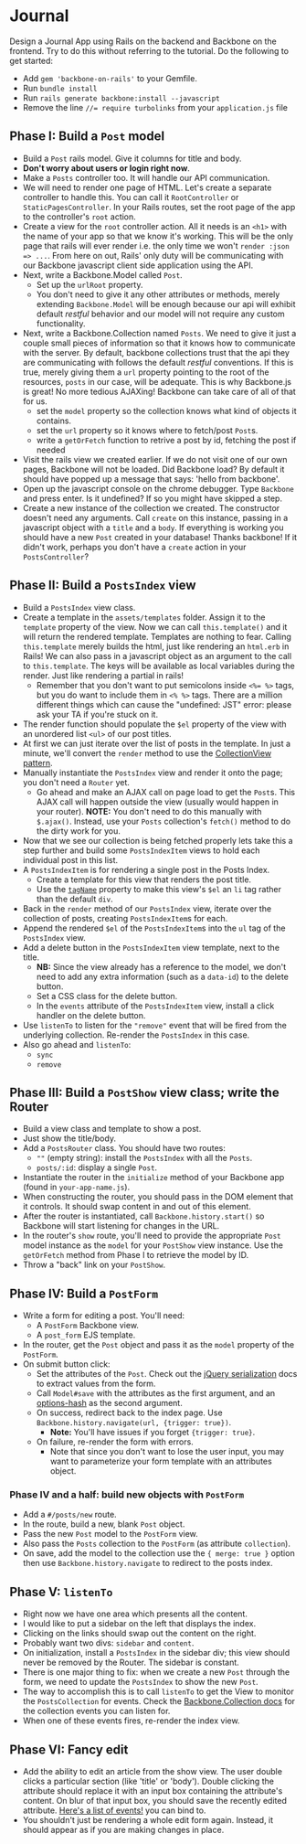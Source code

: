 # Journal

Design a Journal App using Rails on the backend and Backbone on the frontend.
Try to do this without referring to the tutorial. Do the following to get
started:

* Add `gem 'backbone-on-rails'` to your Gemfile.
* Run `bundle install`
* Run `rails generate backbone:install --javascript`
* Remove the line `//= require turbolinks` from your `application.js` file

## Phase I: Build a `Post` model

* Build a `Post` rails model. Give it columns for title and body.
* **Don't worry about users or login right now**.
* Make a `Posts` controller too. It will handle our API communication.
* We will need to render one page of HTML. Let's create a separate
  controller to handle this. You can call it `RootController` or
  `StaticPagesController`. In your Rails routes, set the root page
  of the app to the controller's `root` action.
* Create a view for the `root` controller action. All it needs is an `<h1>`
  with the name of your app so that we know it's working. This will be the
  only page that rails will ever render i.e. the only time we won't
  `render :json => ...`. From here on out, Rails' only duty will be
  communicating with our Backbone javascript client side application using
  the API.
* Next, write a Backbone.Model called `Post`.
    * Set up the `urlRoot` property.
    * You don't need to give it any other attributes or methods, merely
      extending `Backbone.Model` will be enough because our api will
      exhibit default *restful* behavior and our model will not require
      any custom functionality.
* Next, write a Backbone.Collection named `Posts`. We need to give it just
  a couple small pieces of information so that it knows how to communicate
  with the server. By default, backbone collections trust that the api they
  are communicating with follows the default *restful* conventions. If this
  is true, merely giving them a `url` property pointing to the root of the
  resources, `posts` in our case, will be adequate. This is why Backbone.js
  is great! No more tedious AJAXing! Backbone can take care of all of that
  for us.
    * set the `model` property so the collection knows what kind of
      objects it contains.
    * set the `url` property so it knows where to fetch/post `Post`s.
    * write a `getOrFetch` function to retrive a post by id, fetching
      the post if needed
* Visit the rails view we created earlier. If we do not visit one of our
  own pages, Backbone will not be loaded. Did Backbone load? By default it
  should have popped up a message that says: 'hello from backbone'.
* Open up the javascript console on the chrome debugger. Type `Backbone`
  and press enter. Is it undefined? If so you might have skipped a step.
* Create a new instance of the collection we created. The constructor doesn't
  need any arguments. Call `create` on this instance, passing in a javascript
  object with a `title` and a `body`. If everything is working you should
  have a new `Post` created in your database! Thanks backbone! If it didn't
  work, perhaps you don't have a `create` action in your `PostsController`?

## Phase II: Build a `PostsIndex` view

* Build a `PostsIndex` view class.
* Create a template in the `assets/templates` folder. Assign it to the
  `template` property of the view. Now we can call `this.template()` and
  it will return the rendered template. Templates are nothing to fear.
  Calling `this.template` merely builds the html, just like rendering an
  `html.erb` in Rails! We can also pass in a javascript object as an argument
  to the call to `this.template`. The keys will be available as local
  variables during the render. Just like rendering a partial in rails!
   * Remember that you don't want to put semicolons inside `<%= %>` tags,
  but you do want to include them in `<% %>` tags. There are a million
  different things which can cause the "undefined: JST" error: please ask
  your TA if you're stuck on it.
* The render function should populate the `$el` property of the view with
  an unordered list `<ul>` of our post titles.
* At first we can just iterate over the list of posts in the template. In
  just a minute, we'll convert the `render` method to use the
  [CollectionView pattern][collectionview].
* Manually instantiate the `PostsIndex` view and render it onto the
  page; you don't need a `Router` yet.
    * Go ahead and make an AJAX call on page load to get the `Post`s.
      This AJAX call will happen outside the view (usually would happen
      in your router). **NOTE:** You don't need to do this manually with
      `$.ajax()`. Instead, use your `Posts` collection's `fetch()` method
      to do the dirty work for you.
* Now that we see our collection is being fetched properly lets take this a
  step further and build some `PostsIndexItem` views to hold each
  individual post in this list.
* A `PostsIndexItem` is for rendering a single post in the Posts Index.
  * Create a template for this view that renders the post title.
  * Use the [`tagName`][bb-el] property to make this view's `$el` an `li` tag
    rather than the default `div`.
* Back in the `render` method of our `PostsIndex` view, iterate over the
  collection of posts, creating `PostsIndexItem`s for each.
* Append the rendered `$el` of the `PostsIndexItem`s into the `ul`
  tag of the `PostsIndex` view.
* Add a delete button in the `PostsIndexItem` view template, next to the title.
    * **NB:** Since the view already has a reference to the model, we don't
      need to add any extra information (such as a `data-id`) to the
      delete button.
    * Set a CSS class for the delete button.
    * In the `events` attribute of the `PostsIndexItem` view, install a click
      handler on the delete button.
* Use `listenTo` to listen for the `"remove"` event that will be fired
  from the underlying collection. Re-render the `PostsIndex` in this case.
* Also go ahead and `listenTo`:
    * `sync`
    * `remove`

[collectionview]: https://github.com/appacademy/backbone-curriculum/blob/master/w7d3/collection-view-pattern.md
[bb-el]: http://backbonejs.org/#View-el

## Phase III: Build a `PostShow` view class; write the Router

* Build a view class and template to show a post.
* Just show the title/body.
* Add a `PostsRouter` class. You should have two routes:
    * `""` (empty string): install the `PostsIndex` with all the `Posts`.
    * `posts/:id`: display a single `Post`.
* Instantiate the router in the `initialize` method of your Backbone app (found
  in `your-app-name.js`).
* When constructing the router, you should pass in the DOM
  element that it controls. It should swap content in and out of this
  element.
* After the router is instantiated, call `Backbone.history.start()` so
  Backbone will start listening for changes in the URL.
* In the router's `show` route, you'll need to provide the appropriate
  `Post` model instance as the `model` for your `PostShow` view instance.
  Use the `getOrFetch` method from Phase I to retrieve the model by ID.
* Throw a "back" link on your `PostShow`.

## Phase IV: Build a `PostForm`

* Write a form for editing a post. You'll need:
    * A `PostForm` Backbone view.
    * A `post_form` EJS template.
* In the router, get the `Post` object and pass it as the `model`
  property of the `PostForm`.
* On submit button click:
    * Set the attributes of the `Post`. Check out the
      [jQuery serialization][jquery-serialize] docs to extract values
      from the form.
    * Call `Model#save` with the attributes as the first argument, and an
      [options-hash][model-save] as the second argument.
    * On success, redirect back to the index page. Use
      `Backbone.history.navigate(url, {trigger: true})`.
      * **Note:** You'll have issues if you forget `{trigger: true}`.
    * On failure, re-render the form with errors.
      * Note that since you don't want to lose the user input, you may
      want to parameterize your form template with an attributes
      object.

[model-save]: http://backbonejs.org/#Model-save
[jquery-serialize]: https://github.com/appacademy/js-curriculum/blob/master/w6d5/ajax-remote-forms.md
[router-docs]: http://backbonejs.org/#Router-navigate

### Phase IV and a half: build new objects with `PostForm`

* Add a `#/posts/new` route.
* In the route, build a new, blank `Post` object.
* Pass the new `Post` model to the `PostForm` view.
* Also pass the `Posts` collection to the `PostForm` (as attribute
  `collection`).
* On save, add the model to the collection use the `{ merge: true }`
  option then use `Backbone.history.navigate` to redirect to
  the posts index.

## Phase V: `listenTo`

* Right now we have one area which presents all the content.
* I would like to put a sidebar on the left that displays the index.
* Clicking on the links should swap out the content on the right.
* Probably want two divs: `sidebar` and `content`.
* On initialization, install a `PostsIndex` in the sidebar div;
  this view should never be removed by the Router. The sidebar is
  constant.
* There is one major thing to fix: when we create a new `Post` through
  the form, we need to update the `PostsIndex` to show the new
  `Post`.
* The way to accomplish this is to call `listenTo` to get the View to
  monitor the `PostsCollection` for events. Check the
  [Backbone.Collection docs][backbone-collection] for the collection
  events you can listen for.
* When one of these events fires, re-render the index view.

[backbone-collection]: http://backbonejs.org/#Collection

## Phase VI: Fancy edit

* Add the ability to edit an article from the show view. The user double
  clicks a particular section (like 'title' or 'body'). Double clicking
  the attribute should replace it with an input box containing the attribute's
  content. On blur of that input box, you should save the recently
  edited attribute. [Here's a list of events!][js-events] you can bind to.
* You shouldn't just be rendering a whole edit form
  again. Instead, it should appear as if you are making changes
  in place.

[js-events]: https://developer.mozilla.org/en-US/docs/Web/Reference/Events
